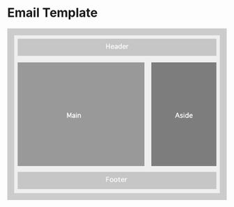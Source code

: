 <h1>Email Template</h1>

![Diagram](https://github.com/sirbrad/HTML-Email-Template/blob/master/Diagram.png)